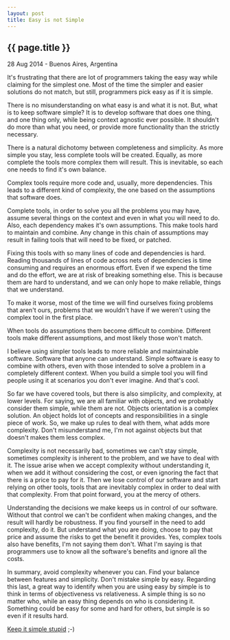 ```yaml
---
layout: post
title: Easy is not Simple
---
```


{{ page.title }}
----------------

<p class="meta">28 Aug 2014 - Buenos Aires, Argentina</p>

It's frustrating that there are lot of programmers taking the easy way while claiming for the simplest one. Most of the time the simpler and easier solutions do not match, but still, programmers pick easy as if it is simple.

There is no misunderstanding on what easy is and what it is not. But, what is to keep software simple?
It is to develop software that does one thing, and one thing only, while being context agnostic ever possible. It shouldn't do more than what you need, or provide more functionality than the strictly necessary.

There is a natural dichotomy between completeness and simplicity. As more simple you stay, less complete tools will be created. Equally, as more complete the tools more complex them will result. This is inevitable, so each one needs to find it's own balance.

Complex tools require more code and, usually, more dependencies. This leads to a different kind of complexity, the one based on the assumptions that software does.

Complete tools, in order to solve you all the problems you may have, assume several things on the context and even in what you will need to do. Also, each dependency makes it's own assumptions. This make tools hard to maintain and combine. Any change in this chain of assumptions may result in failing tools that will need to be fixed, or patched.

Fixing this tools with so many lines of code and dependencies is hard. Reading thousands of lines of code across nets of dependencies is time consuming and requires an enormous effort. Even if we expend the time and do the effort, we are at risk of breaking something else. This is because them are hard to understand, and we can only hope to make reliable, things that we understand.

To make it worse, most of the time we will find ourselves fixing problems that aren't ours, problems that we wouldn't have if we weren't using the complex tool in the first place.

When tools do assumptions them become difficult to combine. Different tools make different assumptions, and most likely those won't match.

I believe using simpler tools leads to more reliable and maintainable software. Software that anyone can understand. Simple software is easy to combine with others, even with those intended to solve a problem in a completely different context.
When you build a simple tool you will find people using it at scenarios you don't ever imagine. And that's cool.

So far we have covered tools, but there is also simplicity, and complexity, at lower levels. For saying, we are all familiar with objects, and we probably consider them simple, while them are not. Objects orientation is a complex solution. An object holds lot of concepts and responsibilities in a single piece of work. So, we make up rules to deal with them, what adds more complexity.
Don't misunderstand me, I'm not against objects but that doesn't makes them less complex.

Complexity is not necessarily bad, sometimes we can't stay simple, sometimes complexity is inherent to the problem, and we have to deal with it. The issue arise when we accept complexity without understanding it, when we add it without considering the cost, or even ignoring the fact that there is a price to pay for it. Then we lose control of our software and start relying on other tools, tools that are inevitably complex in order to deal with that complexity. From that point forward, you at the mercy of others.

Understanding the decisions we make keeps us in control of our software. Without that control we can't be confident when making changes, and the result will hardly be robustness.
If you find yourself in the need to add complexity, do it. But understand what you are doing, choose to pay that price and assume the risks to get the benefit it provides. Yes, complex tools also have benefits, I'm not saying them don't. What I'm saying is that programmers use to know all the software's benefits and ignore all the costs.

In summary, avoid complexity whenever you can. Find your balance between features and simplicity. Don't mistake simple by easy.
Regarding this last, a great way to identify when you are using easy by simple is to think in terms of objectiveness vs relativeness. A simple thing is so no matter who, while an easy thing depends on who is considering it. Something could be easy for some and hard for others, but simple is so even if it results hard.

[Keep it simple stupid](http://en.wikipedia.org/wiki/KISS_principle) ;-)